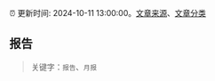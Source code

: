 :alarm_clock: 更新时间: 2024-10-11 13:00:00。[文章来源](/README.md)、[文章分类](/TAGS.md)

## 报告


> 关键字：`报告`、`月报`



